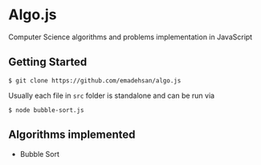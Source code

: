 # Algo.js
Computer Science algorithms and problems implementation in JavaScript

## Getting Started

`$ git clone https://github.com/emadehsan/algo.js`

Usually each file in `src` folder is standalone and can be run via

`$ node bubble-sort.js`

## Algorithms implemented

* Bubble Sort
